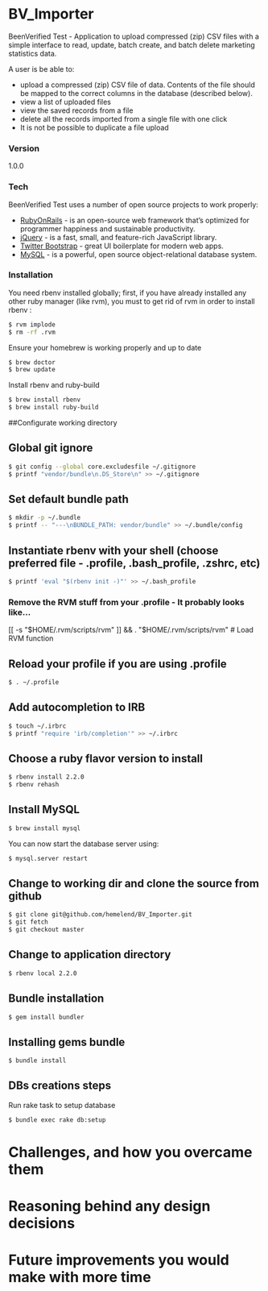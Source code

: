 # BV_Importer
BeenVerified Test - Application to upload compressed (zip) CSV files with a simple interface to read, update, batch create, and batch delete marketing statistics data.

A user is be able to:
  - upload a compressed (zip) CSV file of data. Contents of the file should be mapped to the correct columns in the database (described below).
  - view a list of uploaded files
  - view the saved records from a file
  - delete all the records imported from a single file with one click
  - It is not be possible to duplicate a file upload

### Version
1.0.0

### Tech

BeenVerified Test uses a number of open source projects to work properly:

* [RubyOnRails] - is an open-source web framework that’s optimized for programmer happiness and sustainable productivity.
* [jQuery] - is a fast, small, and feature-rich JavaScript library.
* [Twitter Bootstrap] - great UI boilerplate for modern web apps.
* [MySQL] - is a powerful, open source object-relational database system.



### Installation

You need rbenv installed globally; first, if you have already installed any other ruby manager (like rvm), you must to get rid of rvm in order to install rbenv :

```sh
$ rvm implode
$ rm -rf .rvm
```
Ensure your homebrew is working properly and up to date
```sh
$ brew doctor
$ brew update
```
Install rbenv and ruby-build
```sh
$ brew install rbenv
$ brew install ruby-build
```
##Configurate working directory

## Global git ignore
```sh
$ git config --global core.excludesfile ~/.gitignore
$ printf "vendor/bundle\n.DS_Store\n" >> ~/.gitignore
```
## Set default bundle path
```sh
$ mkdir -p ~/.bundle
$ printf -- "---\nBUNDLE_PATH: vendor/bundle" >> ~/.bundle/config
```
## Instantiate rbenv with your shell (choose preferred file - .profile, .bash_profile, .zshrc, etc)
```sh
$ printf 'eval "$(rbenv init -)"' >> ~/.bash_profile
```
### Remove the RVM stuff from your .profile - It probably looks like...
[[ -s "$HOME/.rvm/scripts/rvm" ]] && . "$HOME/.rvm/scripts/rvm" # Load RVM function

## Reload your profile if you are using .profile
```sh
$ . ~/.profile
```

## Add autocompletion to IRB
```sh
$ touch ~/.irbrc
$ printf "require 'irb/completion'" >> ~/.irbrc
```

## Choose a ruby flavor version to install
```sh
$ rbenv install 2.2.0
$ rbenv rehash
```

## Install MySQL
```sh
$ brew install mysql
```
You can now start the database server using:
```sh
$ mysql.server restart
```

## Change to working dir and clone the source from github
```sh
$ git clone git@github.com/hemelend/BV_Importer.git
$ git fetch
$ git checkout master
```
## Change to application directory
```sh
$ rbenv local 2.2.0
```
## Bundle installation
```sh
$ gem install bundler
```
## Installing gems bundle
```sh
$ bundle install
```
## DBs creations steps
Run rake task to setup database
```sh
$ bundle exec rake db:setup
```

# Challenges, and how you overcame them

# Reasoning behind any design decisions

# Future improvements you would make with more time

[RubyOnRails]:http://rubyonrails.org
[jQuery]:http://jquery.com
[Twitter Bootstrap]:http://twitter.github.com/bootstrap/
[MySQL]:http://dev.mysql.com/